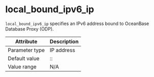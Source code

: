 # local_bound_ipv6_ip

`local_bound_ipv6_ip` specifies an IPv6 address bound to OceanBase Database Proxy (ODP).

| Attribute | Description |
|----------|---------|
| Parameter type | IP address |
| Default value | :: |
| Value range | N/A |
